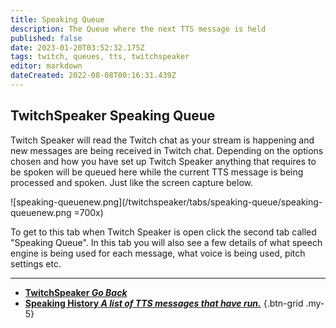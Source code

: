 ```yaml
---
title: Speaking Queue
description: The Queue where the next TTS message is held 
published: false
date: 2023-01-20T03:52:32.175Z
tags: twitch, queues, tts, twitchspeaker
editor: markdown
dateCreated: 2022-08-08T00:16:31.439Z
---
```


## TwitchSpeaker Speaking Queue 

Twitch Speaker will read the Twitch chat as your stream is happening and new messages are being received in Twitch chat. Depending on the options chosen and how you have set up Twitch Speaker anything that requires to be spoken will be queued here while the current TTS message is being processed and spoken. Just like the screen capture below.

![speaking-queuenew.png](/twitchspeaker/tabs/speaking-queue/speaking-queuenew.png =700x)

To get to this tab when Twitch Speaker is open click the second tab called "Speaking Queue". In this tab you will also see a few details of what speech engine is being used for each message, what voice is being used, pitch settings etc.

---

- [<i class="mdi mdi-chevron-left"></i>**TwitchSpeaker *Go Back***](/TwitchSpeaker)
- [<i class="mdi mdi-history text--twitch"></i>**Speaking History *A list of TTS messages that have run.***](/TwitchSpeaker/Tabs/Speaking-History)
{.btn-grid .my-5}
